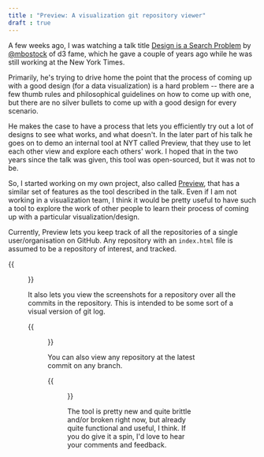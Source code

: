 ```yaml
---
title : "Preview: A visualization git repository viewer"
draft : true
---
```


A few weeks ago, I was watching a talk title [Design is a Search Problem](https://www.youtube.com/watch?v=fThhbt23SGM) by
[@mbostock](https://twitter.com/mbostock) of d3 fame, which he gave a couple of years ago while he was still
working at the New York Times.

Primarily, he's trying to drive home the point that the process of coming up
with a good design (for a data visualization) is a hard problem -- there are a
few thumb rules and philosophical guidelines on how to come up with one, but
there are no silver bullets to come up with a good design for every scenario.

He makes the case to have a process that lets you efficiently try out a lot of
designs to see what works, and what doesn't. In the later part of his talk he
goes on to demo an internal tool at NYT called Preview, that they use to let
each other view and explore each others' work. I hoped that in the two years
since the talk was given, this tool was open-sourced, but it was not to be.

So, I started working on my own project, also called [Preview](https://github.com/punchagan/preview), that has a similar
set of features as the tool described in the talk. Even if I am not working in a
visualization team, I think it would be pretty useful to have such a tool to
explore the work of other people to learn their process of coming up with a
particular visualization/design.

Currently, Preview lets you keep track of all the repositories of a single
user/organisation on GitHub. Any repository with an `index.html` file is assumed
to be a repository of interest, and tracked.

{{<figure src="/ox-hugo/repo-listing.png">}}

It also lets you view the screenshots for a repository over all the commits in
the repository. This is intended to be some sort of a visual version of git log.

{{<figure src="/ox-hugo/screenshots-delhi-traffic-story.png">}}

You can also view any repository at the latest commit on any branch.

{{<figure src="/ox-hugo/preview-branches.png">}}

The tool is pretty new and quite brittle and/or broken right now, but already
quite functional and useful, I think. If you do give it a spin, I'd love to hear
your comments and feedback.

